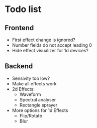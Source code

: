 # Todo list

## Frontend

- First effect change is ignored?
- Number fields do not accept leading 0
- Hide effect visualizer for 1d devices?

## Backend

- Sensivity too low?
- Make all effects work
- 2d Effects:
  - Waveform
  - Spectral analyser
  - Rectangle sprayer
- More options for 1d Effects
  - Flip/Rotate
  - Blur
